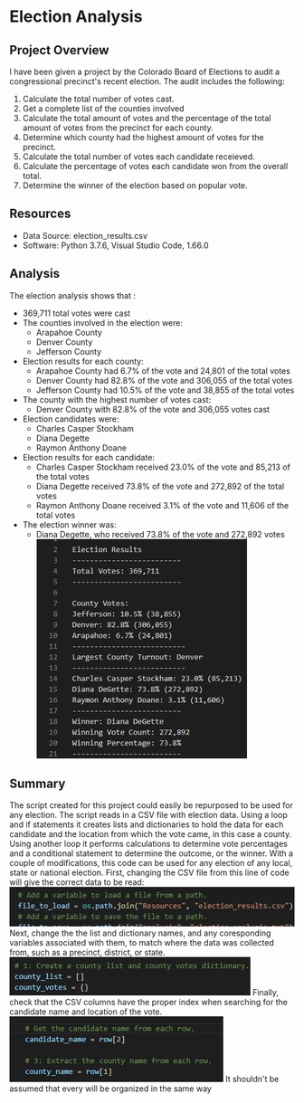 # Election Analysis

## Project Overview
I have been given a project by the Colorado Board of Elections to audit a congressional precinct's recent election. The audit 
includes the following:

1. Calculate the total number of votes cast.
2. Get a complete list of the counties involved
3. Calculate the total amount of votes and the percentage of the total amount of votes from the precinct for each county.
4. Determine which county had the highest amount of votes for the precinct.
5. Calculate the total number of votes each candidate receieved.
6. Calculate the percentage of votes each candidate won from the overall total.
7. Determine the winner of the election based on popular vote.

## Resources
- Data Source: election_results.csv
- Software: Python 3.7.6, Visual Studio Code, 1.66.0

## Analysis

The election analysis shows that :
  - 369,711 total votes were cast
  - The counties involved in the election were:
    - Arapahoe County
    - Denver County
    - Jefferson County
  - Election results for each county:
    - Arapahoe County had 6.7% of the vote and 24,801 of the total votes
    - Denver County had 82.8% of the vote and 306,055 of the total votes
    - Jefferson County had 10.5% of the vote and 38,855 of the total votes
  - The county with the highest number of votes cast:
    - Denver County with 82.8% of the vote and 306,055 votes cast
  - Election candidates were:
    - Charles Casper Stockham
    - Diana Degette
    - Raymon Anthony Doane
  - Election results for each candidate:
    - Charles Casper Stockham received 23.0% of the vote and 85,213 of the total votes
    - Diana Degette received 73.8% of the vote and 272,892 of the total votes
    - Raymon Anthony Doane received 3.1% of the vote and 11,606 of the total votes
  - The election winner was:
    - Diana Degette, who received 73.8% of the vote and 272,892 votes
![results](https://github.com/mein0819/Election_Analysis/blob/main/readMeImages/resultsImage.png)

## Summary

The script created for this project could easily be repurposed to be used for any election. The script reads in 
a CSV file with election data. Using a loop and if statements it creates lists and dictionaries to hold the data for each candidate and the location from which the vote came, in this case a county. Using another loop it performs calculations
to determine vote percentages and a conditional statement to determine the outcome, or the winner. With a couple of 
modifications, this code can be used for any election of any local, state or national election. First, changing the 
CSV file from this line of code will give the correct data to be read:
![csvcode](https://github.com/mein0819/Election_Analysis/blob/main/readMeImages/csvFile.png)
Next, change the the list and dictionary names, and any coresponding variables associated with them, to match where the 
data was collected from, such as a precinct, district, or state. 
![list/dictCode](https://github.com/mein0819/Election_Analysis/blob/main/readMeImages/countyDict.png)
Finally, check that the CSV columns have the proper index when searching for the candidate name and location of the vote.
![indexCode](https://github.com/mein0819/Election_Analysis/blob/main/readMeImages/index.png)
It shouldn't be assumed that every will be organized in the same way
